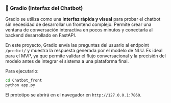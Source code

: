 ### 💬 Gradio (Interfaz del Chatbot)

Gradio se utiliza como una **interfaz rápida y visual** para probar el chatbot sin necesidad de desarrollar un frontend complejo.
Permite crear una ventana de conversación interactiva en pocos minutos y conectarla al backend desarrollado en FastAPI.

En este proyecto, Gradio envía las preguntas del usuario al endpoint `/predict/` y muestra la respuesta generada por el modelo de NLU.
Es ideal para el MVP, ya que permite validar el flujo conversacional y la precisión del modelo antes de integrar el sistema a una plataforma final.

Para ejecutarlo:

```bash
cd Chatbot_front
python app.py
```

El prototipo se abrirá en el navegador en `http://127.0.0.1:7860`.
